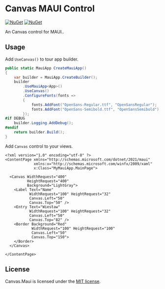 # Canvas MAUI Control

[![NuGet](https://img.shields.io/nuget/v/Canvas.Maui.svg)](https://www.nuget.org/packages/Canvas.Maui)
[![NuGet](https://img.shields.io/nuget/dt/Canvas.Maui.svg)](https://www.nuget.org/packages/Canvas.Maui)

An Canvas control for MAUI..

## Usage

Add `UseCanvas()` to tour app builder.

```C#
public static MauiApp CreateMauiApp()
{
    var builder = MauiApp.CreateBuilder();
    builder
        .UseMauiApp<App>()
        .UseCanvas()
        .ConfigureFonts(fonts =>
        {
            fonts.AddFont("OpenSans-Regular.ttf", "OpenSansRegular");
            fonts.AddFont("OpenSans-Semibold.ttf", "OpenSansSemibold");
        });
#if DEBUG
    builder.Logging.AddDebug();
#endif
    return builder.Build();
}
```

Add `Canvas` control to your views.

```xaml
<?xml version="1.0" encoding="utf-8" ?>
<ContentPage xmlns="http://schemas.microsoft.com/dotnet/2021/maui"
             xmlns:x="http://schemas.microsoft.com/winfx/2009/xaml"
             x:Class="MyMauiApp.MainPage">

  <Canvas WidthRequest="400" 
          HeightRequest="400" 
          Background="LightGray">
    <Label Text="Name" 
           WidthRequest="100" HeightRequest="32"
           Canvas.Left="50"
           Canvas.Top="50" />
    <Entry Text="Wiesław" 
           WidthRequest="100" HeightRequest="32"
           Canvas.Left="50"
           Canvas.Top="82" />
    <Border Background="Red"
            WidthRequest="100" HeightRequest="100"
            Canvas.Left="50"
            Canvas.Top="150">
    </Border>
  </Canvas>

</ContentPage>
```

## License

Canvas.Maui is licensed under the [MIT license](LICENSE.TXT).
